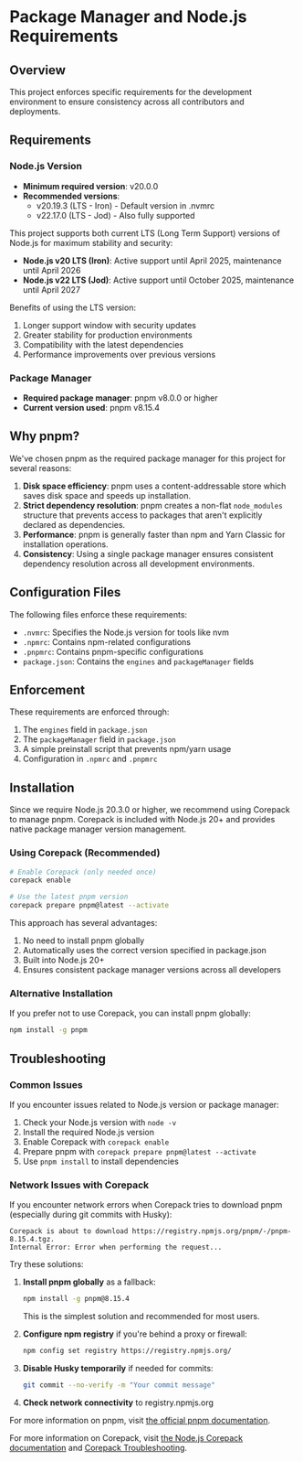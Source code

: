 # Package Manager and Node.js Requirements

## Overview

This project enforces specific requirements for the development environment to ensure consistency across all contributors and deployments.

## Requirements

### Node.js Version

- **Minimum required version**: v20.0.0
- **Recommended versions**: 
  - v20.19.3 (LTS - Iron) - Default version in .nvmrc
  - v22.17.0 (LTS - Jod) - Also fully supported

This project supports both current LTS (Long Term Support) versions of Node.js for maximum stability and security:

- **Node.js v20 LTS (Iron)**: Active support until April 2025, maintenance until April 2026
- **Node.js v22 LTS (Jod)**: Active support until October 2025, maintenance until April 2027

Benefits of using the LTS version:
1. Longer support window with security updates
2. Greater stability for production environments
3. Compatibility with the latest dependencies
4. Performance improvements over previous versions

### Package Manager

- **Required package manager**: pnpm v8.0.0 or higher
- **Current version used**: pnpm v8.15.4

## Why pnpm?

We've chosen pnpm as the required package manager for this project for several reasons:

1. **Disk space efficiency**: pnpm uses a content-addressable store which saves disk space and speeds up installation.
2. **Strict dependency resolution**: pnpm creates a non-flat `node_modules` structure that prevents access to packages that aren't explicitly declared as dependencies.
3. **Performance**: pnpm is generally faster than npm and Yarn Classic for installation operations.
4. **Consistency**: Using a single package manager ensures consistent dependency resolution across all development environments.

## Configuration Files

The following files enforce these requirements:

- `.nvmrc`: Specifies the Node.js version for tools like nvm
- `.npmrc`: Contains npm-related configurations
- `.pnpmrc`: Contains pnpm-specific configurations
- `package.json`: Contains the `engines` and `packageManager` fields

## Enforcement

These requirements are enforced through:

1. The `engines` field in `package.json`
2. The `packageManager` field in `package.json`
3. A simple preinstall script that prevents npm/yarn usage
4. Configuration in `.npmrc` and `.pnpmrc`

## Installation

Since we require Node.js 20.3.0 or higher, we recommend using Corepack to manage pnpm. Corepack is included with Node.js 20+ and provides native package manager version management.

### Using Corepack (Recommended)

```bash
# Enable Corepack (only needed once)
corepack enable

# Use the latest pnpm version
corepack prepare pnpm@latest --activate
```

This approach has several advantages:
1. No need to install pnpm globally
2. Automatically uses the correct version specified in package.json
3. Built into Node.js 20+
4. Ensures consistent package manager versions across all developers

### Alternative Installation

If you prefer not to use Corepack, you can install pnpm globally:

```bash
npm install -g pnpm
```

## Troubleshooting

### Common Issues

If you encounter issues related to Node.js version or package manager:

1. Check your Node.js version with `node -v`
2. Install the required Node.js version
3. Enable Corepack with `corepack enable`
4. Prepare pnpm with `corepack prepare pnpm@latest --activate`
5. Use `pnpm install` to install dependencies

### Network Issues with Corepack

If you encounter network errors when Corepack tries to download pnpm (especially during git commits with Husky):

```
Corepack is about to download https://registry.npmjs.org/pnpm/-/pnpm-8.15.4.tgz.
Internal Error: Error when performing the request...
```

Try these solutions:

1. **Install pnpm globally** as a fallback:
   ```bash
   npm install -g pnpm@8.15.4
   ```
   This is the simplest solution and recommended for most users.

2. **Configure npm registry** if you're behind a proxy or firewall:
   ```bash
   npm config set registry https://registry.npmjs.org/
   ```

3. **Disable Husky temporarily** if needed for commits:
   ```bash
   git commit --no-verify -m "Your commit message"
   ```

4. **Check network connectivity** to registry.npmjs.org

For more information on pnpm, visit [the official pnpm documentation](https://pnpm.io/).

For more information on Corepack, visit [the Node.js Corepack documentation](https://nodejs.org/api/corepack.html) and [Corepack Troubleshooting](https://github.com/nodejs/corepack#troubleshooting).